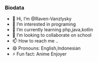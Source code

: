 ### Biodata
- 👋 Hi, I’m @Raven-Vanzlysky
- 👀 I’m interested in programing
- 🌱 I’m currently learning php,java,kotlin
- 💞️ I’m looking to collaborate on school
- 📫 How to reach me ..
- 😄 Pronouns: English,Indonesian
- ⚡ Fun fact: Anime Enjoyer

<!---
Raven-Vanzlysky/Raven-Vanzlysky is a ✨ special ✨ repository because its `README.md` (this file) appears on your GitHub profile.
You can click the Preview link to take a look at your changes.
--->
